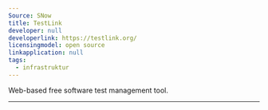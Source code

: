 ```yaml
---
Source: SNow
title: TestLink
developer: null
developerlink: https://testlink.org/
licensingmodel: open source
linkapplication: null
tags:
  - infrastruktur
---
```


Web-based free software test management tool.

---
